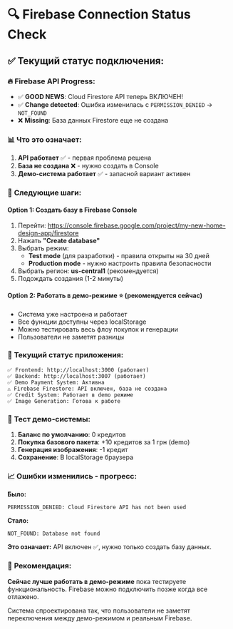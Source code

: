 # 🔍 Firebase Connection Status Check

## ✅ Текущий статус подключения:

### 🔥 **Firebase API Progress:**
- ✅ **GOOD NEWS**: Cloud Firestore API теперь ВКЛЮЧЕН!
- ✅ **Change detected**: Ошибка изменилась с `PERMISSION_DENIED` → `NOT_FOUND`
- ❌ **Missing**: База данных Firestore еще не создана

### 📊 **Что это означает:**
1. **API работает** ✅ - первая проблема решена
2. **База не создана** ❌ - нужно создать в Console
3. **Демо-система работает** ✅ - запасной вариант активен

### 🎯 **Следующие шаги:**

#### **Option 1: Создать базу в Firebase Console**
1. Перейти: https://console.firebase.google.com/project/my-new-home-design-app/firestore
2. Нажать **"Create database"**
3. Выбрать режим:
   - **Test mode** (для разработки) - правила открыты на 30 дней
   - **Production mode** - нужно настроить правила безопасности
4. Выбрать регион: **us-central1** (рекомендуется)
5. Подождать создания (1-2 минуты)

#### **Option 2: Работать в демо-режиме** ⭐ (рекомендуется сейчас)
- Система уже настроена и работает
- Все функции доступны через localStorage
- Можно тестировать весь флоу покупок и генерации
- Пользователи не заметят разницы

### 🚀 **Текущий статус приложения:**

```
✅ Frontend: http://localhost:3000 (работает)
✅ Backend: http://localhost:3007 (работает)  
✅ Demo Payment System: Активна
⚠️ Firebase Firestore: API включен, база не создана
✅ Credit System: Работает в demo режиме
✅ Image Generation: Готова к работе
```

### 🧪 **Тест демо-системы:**

1. **Баланс по умолчанию**: 0 кредитов
2. **Покупка базового пакета**: +10 кредитов за 1 грн (demo)
3. **Генерация изображения**: -1 кредит
4. **Сохранение**: В localStorage браузера

### 📈 **Ошибки изменились - прогресс:**

**Было:**
```
PERMISSION_DENIED: Cloud Firestore API has not been used
```

**Стало:**
```
NOT_FOUND: Database not found
```

**Это означает:** API включен ✅, нужно только создать базу данных.

### 🔧 **Рекомендация:**

**Сейчас лучше работать в демо-режиме** пока тестируете функциональность. Firebase можно подключить позже когда все отлажено.

Система спроектирована так, что пользователи не заметят переключения между демо-режимом и реальным Firebase.